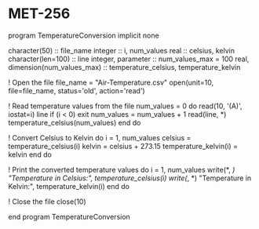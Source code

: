 # MET-256
program TemperatureConversion
  implicit none
  
  character(50) :: file_name
  integer :: i, num_values
  real :: celsius, kelvin
  character(len=100) :: line
  integer, parameter :: num_values_max = 100
  real, dimension(num_values_max) :: temperature_celsius, temperature_kelvin
  
  ! Open the file
  file_name = "Air-Temperature.csv"
  open(unit=10, file=file_name, status='old', action='read')
  
  ! Read temperature values from the file
  num_values = 0
  do
    read(10, '(A)', iostat=i) line
    if (i < 0) exit
    num_values = num_values + 1
    read(line, *) temperature_celsius(num_values)
  end do
  
  ! Convert Celsius to Kelvin
  do i = 1, num_values
    celsius = temperature_celsius(i)
    kelvin = celsius + 273.15
    temperature_kelvin(i) = kelvin
  end do
  
  ! Print the converted temperature values
  do i = 1, num_values
    write(*, *) "Temperature in Celsius:", temperature_celsius(i)
    write(*, *) "Temperature in Kelvin:", temperature_kelvin(i)
  end do
  
  ! Close the file
  close(10)
  
end program TemperatureConversion
